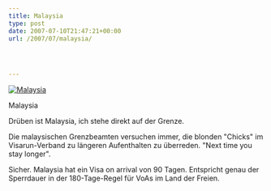 ```yaml
---
title: Malaysia
type: post
date: 2007-07-10T21:47:21+00:00
url: /2007/07/malaysia/




---
```

<div class="flickr">
  <a href="http://www.flickr.com/photos/schreibblogade/775874158/" title="Malaysia"><img src="//farm2.static.flickr.com/1014/775874158_5e29362c5b.jpg" alt="Malaysia" /></a></p>

  <p>
    Malaysia
  </p>
</div>

Drüben ist Malaysia, ich stehe direkt auf der Grenze.

Die malaysischen Grenzbeamten versuchen immer, die blonden "Chicks" im Visarun-Verband zu längeren Aufenthalten zu überreden. "Next time you stay longer".

Sicher. Malaysia hat ein Visa on arrival von 90 Tagen. Entspricht genau der Sperrdauer in der 180-Tage-Regel für VoAs im Land der Freien.
